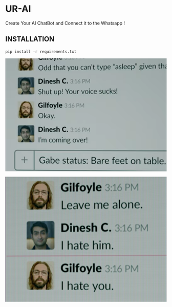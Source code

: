 # UR-AI
Create Your AI ChatBot and Connect it to the Whatsapp !

## INSTALLATION

```
pip install -r requirements.txt

```

![github-small](/Images/first.png)


![github-small](/Images/second.png)

